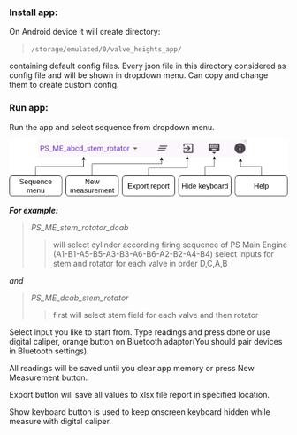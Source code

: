 ### Install app:
On Android device it will create directory:

>`/storage/emulated/0/valve_heights_app/`

containing default config files. Every json file in this directory considered as config file and will be shown in dropdown menu.
Can copy and change them to create custom config.

### Run app:
Run the app and select sequence from dropdown menu.

![panel](assets/panel.png)

***For example:***
>*PS_ME_stem_rotator_dcab*
>> will select cylinder according firing sequence of PS Main Engine 
>> (A1-B1-A5-B5-A3-B3-A6-B6-A2-B2-A4-B4)
>> select inputs for stem and rotator for each valve in order  D,C,A,B

*and*

>*PS_ME_dcab_stem_rotator*
>> first will select stem field for each valve and then rotator

Select input you like to start from.
Type readings and press done or use digital caliper,
orange button on Bluetooth adaptor(You should pair devices in Bluetooth settings).

All readings will be saved until you clear app memory or press New Measurement button.

Export button will save all values to xlsx file report in specified location.

Show keyboard button is used to keep onscreen keyboard hidden while measure with digital caliper.